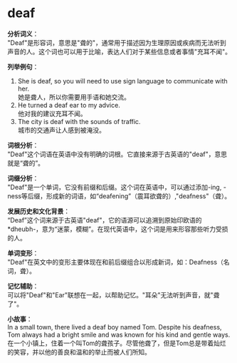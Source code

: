 # deaf

**分析词义**：  
"Deaf"是形容词，意思是"聋的"，通常用于描述因为生理原因或疾病而无法听到声音的人。这个词也可以用于比喻，表达人们对于某些信息或者事情"充耳不闻"。

  

**列举例句**：

  

1.  She is deaf, so you will need to use sign language to communicate with her.  
    她是聋人，所以你需要用手语和她交流。
2.  He turned a deaf ear to my advice.  
    他对我的建议充耳不闻。
3.  The city is deaf with the sounds of traffic.  
    城市的交通声让人感到被淹没。

  

**词根分析**：  
"Deaf"这个词语在英语中没有明确的词根。它直接来源于古英语的"deaf"，意思就是“聋的”。

  

**词缀分析**：  
"Deaf"是一个单词，它没有前缀和后缀。这个词在英语中，可以通过添加-ing, -ness等后缀，形成新的词语，如“deafening”（震耳欲聋的）,"deafness"（聋）。

  

**发展历史和文化背景**：  
“Deaf”这个词来源于古英语"deaf"，它的语源可以追溯到原始印欧语的\*dheubh-，意为“迷蒙，模糊”。在现代英语中，这个词是用来形容那些听力受损的人。

  

**单词变形**：  
"Deaf"在英文中的变形主要体现在和前后缀组合以形成新词，如：Deafness（名词，聋）。

  

**记忆辅助**：  
可以将"Deaf"和"Ear"联想在一起，以帮助记忆。"耳朵"无法听到声音，就"聋了"。

  

**小故事**：  
In a small town, there lived a deaf boy named Tom. Despite his deafness, Tom always had a bright smile and was known for his kind and gentle ways.  
在一个小镇上，住着一个叫Tom的聋孩子。尽管他聋了，但是Tom总是带着灿烂的笑容，并以他的善良和温和的举止而被人们所知。
